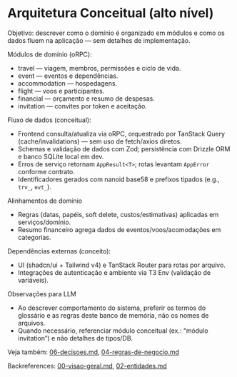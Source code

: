 # Arquitetura Conceitual (alto nível)

Objetivo: descrever como o domínio é organizado em módulos e como os dados fluem na aplicação — sem detalhes de implementação.

Módulos de domínio (oRPC):
- travel — viagem, membros, permissões e ciclo de vida.
- event — eventos e dependências.
- accommodation — hospedagens.
- flight — voos e participantes.
- financial — orçamento e resumo de despesas.
- invitation — convites por token e aceitação.

Fluxo de dados (conceitual):
- Frontend consulta/atualiza via oRPC, orquestrado por TanStack Query (cache/invalidations) — sem uso de fetch/axios diretos.
- Schemas e validação de dados com Zod; persistência com Drizzle ORM e banco SQLite local em dev.
- Erros de serviço retornam `AppResult<T>`; rotas levantam `AppError` conforme contrato.
- Identificadores gerados com nanoid base58 e prefixos tipados (e.g., `trv_`, `evt_`).

Alinhamentos de domínio
- Regras (datas, papéis, soft delete, custos/estimativas) aplicadas em serviços/domínio.
- Resumo financeiro agrega dados de eventos/voos/acomodações em categorias.

Dependências externas (conceito):
- UI (shadcn/ui + Tailwind v4) e TanStack Router para rotas por arquivo.
- Integrações de autenticação e ambiente via T3 Env (validação de variáveis).

Observações para LLM
- Ao descrever comportamento do sistema, preferir os termos do glossário e as regras deste banco de memória, não os nomes de arquivos.
- Quando necessário, referenciar módulo conceitual (ex.: “módulo invitation”) e não detalhes de tipos/DB.

Veja também: [06-decisoes.md](./06-decisoes.md), [04-regras-de-negocio.md](./04-regras-de-negocio.md)

Backreferences: [00-visao-geral.md](./00-visao-geral.md), [02-entidades.md](./02-entidades.md)
